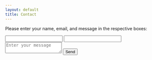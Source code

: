 ```yaml
---
layout: default
title: Contact
---
```

Please enter your name, email, and message in the respective boxes:

<form action="//formspree.io/i.webster@mail.utoronto.ca" method="POST">
 <input type="text" name="name">
 <input type="email" name="_replyto">
 <textarea placeholder="Enter your message"></textarea>
 <input type="submit" value="Send">
</form>
